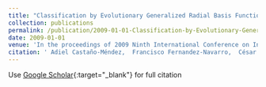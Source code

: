 ```yaml
---
title: "Classification by Evolutionary Generalized Radial Basis Functions"
collection: publications
permalink: /publication/2009-01-01-Classification-by-Evolutionary-Generalized-Radial-Basis-Functions
date: 2009-01-01
venue: 'In the proceedings of 2009 Ninth International Conference on Intelligent Systems Design and Applications (ISDA09)'
citation: ' Adiel Castaño-Méndez,  Francisco Fernandez-Navarro,  César Hervás-Martínez,  M.M. García,  Pedro Antonio Gutiérrez, &quot;Classification by Evolutionary Generalized Radial Basis Functions.&quot; In the proceedings of 2009 Ninth International Conference on Intelligent Systems Design and Applications (ISDA09), 2009, pp. 203–208.'
---
```

Use [Google Scholar](https://scholar.google.com/scholar?q=Classification+by+Evolutionary+Generalized+Radial+Basis+Functions){:target="_blank"} for full citation